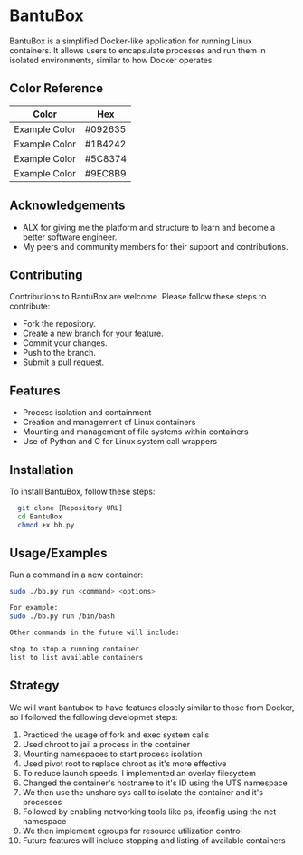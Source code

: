 
# BantuBox

BantuBox is a simplified Docker-like application for running Linux containers. It allows users to encapsulate processes and run them in isolated environments, similar to how Docker operates.

## Color Reference

| Color             | Hex                                                                |
| ----------------- | ------------------------------------------------------------------ |
| Example Color | #092635 |
| Example Color | #1B4242 |
| Example Color | #5C8374 |
| Example Color | #9EC8B9 |


## Acknowledgements

- ALX for giving me the platform and structure to learn and become a better software engineer.
- My peers and community members for their support and contributions.


## Contributing

Contributions to BantuBox are welcome. Please follow these steps to contribute:
- Fork the repository.
- Create a new branch for your feature.
- Commit your changes.
- Push to the branch.
- Submit a pull request.


## Features

- Process isolation and containment
- Creation and management of Linux containers
- Mounting and management of file systems within containers
- Use of Python and C for Linux system call wrappers



## Installation

To install BantuBox, follow these steps:

```bash
  git clone [Repository URL]
  cd BantuBox
  chmod +x bb.py
```
    
## Usage/Examples

Run a command in a new container:

```bash
sudo ./bb.py run <command> <options>

For example:
sudo ./bb.py run /bin/bash

Other commands in the future will include:

stop to stop a running container
list to list available containers
```

## Strategy

We will want bantubox to have features closely similar to those from Docker, so I followed the following developmet steps:

1. Practiced the usage of fork and exec system calls
2. Used chroot to jail a process in the container
3. Mounting namespaces to start process isolation
4. Used pivot root to replace chroot as it's more effective
5. To reduce launch speeds, I implemented an overlay filesystem
6. Changed the container's hostname to it's ID using the UTS namespace
7. We then use the unshare sys call to isolate the container and it's processes
8. Followed by enabling networking tools like ps, ifconfig using the net namespace
9. We then implement cgroups for resource utilization control
10. Future features will include stopping and listing of available containers
